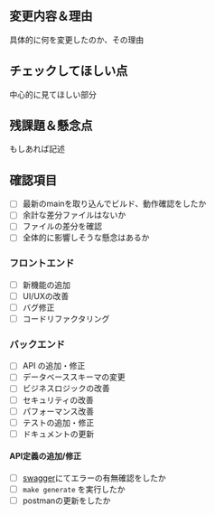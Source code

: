 ## 変更内容＆理由
具体的に何を変更したのか、その理由

## チェックしてほしい点
中心的に見てほしい部分

## 残課題＆懸念点
もしあれば記述

## 確認項目
- [ ] 最新のmainを取り込んでビルド、動作確認をしたか
- [ ] 余計な差分ファイルはないか
- [ ] ファイルの差分を確認
- [ ] 全体的に影響しそうな懸念はあるか

### フロントエンド
- [ ] 新機能の追加
- [ ] UI/UXの改善
- [ ] バグ修正
- [ ] コードリファクタリング

### バックエンド
- [ ] API の追加・修正
- [ ] データベーススキーマの変更
- [ ] ビジネスロジックの改善
- [ ] セキュリティの改善
- [ ] パフォーマンス改善
- [ ] テストの追加・修正
- [ ] ドキュメントの更新

#### API定義の追加/修正
- [ ] [swagger](https://editor-next.swagger.io/)にてエラーの有無確認をしたか
- [ ] `make generate` を実行したか
- [ ] postmanの更新をしたか